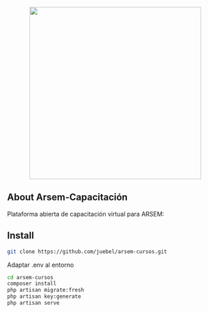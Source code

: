 <p align="center"><img src="https://res.cloudinary.com/dtfbvvkyp/image/upload/v1566331377/laravel-logolockup-cmyk-red.svg" width="400"></p>



## About Arsem-Capacitación

Plataforma abierta de capacitación virtual para ARSEM:

## Install

```bash
git clone https://github.com/juebel/arsem-cursos.git
```

Adaptar .env al entorno

```bash
cd arsem-cursos
composer install
php artisan migrate:fresh
php artisan key:generate
php artisan serve
```
